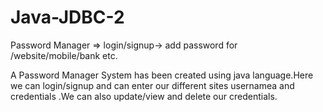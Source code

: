 # Java-JDBC-2

Password Manager => login/signup-> add password for /website/mobile/bank etc.

A Password Manager System has been created using java language.Here we can login/signup and can enter our different sites usernamea and 
credentials .We can also update/view and delete our credentials.
